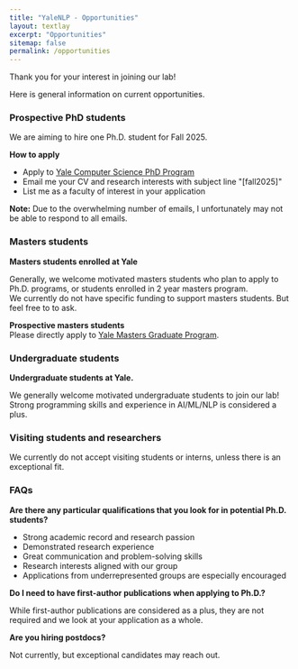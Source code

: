 ```yaml
---
title: "YaleNLP - Opportunities"
layout: textlay
excerpt: "Opportunities"
sitemap: false
permalink: /opportunities
---
```


Thank you for your interest in joining our lab!

Here is general information on current opportunities.

<h3> Prospective PhD students </h3>
We are aiming to hire one Ph.D. student for Fall 2025.

**How to apply**

- Apply to <a href="http://yale.edu/graduateschool/admissions/" target="_blank">Yale Computer Science PhD Program</a>
- Email me your CV and research interests with subject line "[fall2025]"
- List me as a faculty of interest in your application

**Note:** Due to the overwhelming number of emails, I unfortunately may not be able to respond to all emails.


<h3> Masters students </h3>

**Masters students enrolled at Yale**  

Generally, we welcome motivated masters students who plan to apply to Ph.D. programs, or students enrolled in 2 year masters program.  
We currently do not have specific funding to support masters students. But feel free to to ask.

**Prospective masters students**  
Please directly apply to  <a href="https://cpsc.yale.edu/academics/graduate-program/master-science" target="_blank"> Yale Masters Graduate Program</a>.


<h3> Undergraduate students </h3>

**Undergraduate students at Yale.**  

We generally welcome motivated undergraduate students to join our lab!  
Strong programming skills and experience in AI/ML/NLP is considered a plus.

<h3> Visiting students and researchers </h3>

We currently do not accept visiting students or interns, unless there is an exceptional fit. 


<h3> FAQs </h3>

**Are there any particular qualifications that you look for in potential Ph.D. students?**

- Strong academic record and research passion
- Demonstrated research experience
- Great communication and problem-solving skills
- Research interests aligned with our group
- Applications from underrepresented groups are especially encouraged

**Do I need to have first-author publications when applying to Ph.D.?** 

While first-author publications are considered as a plus, they are not required and we look at your application as a whole.  

**Are you hiring postdocs?**

Not currently, but exceptional candidates may reach out.
<figure>
<!-- <img src="{{ site.url }}{{ site.baseurl }}/images/picpic/Gallery/DSC_0696.jpg" width="95%"> -->
</figure>
